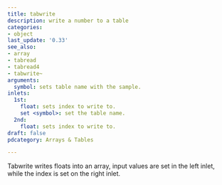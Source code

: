 ```yaml
---
title: tabwrite
description: write a number to a table
categories:
- object
last_update: '0.33'
see_also:
- array
- tabread
- tabread4
- tabwrite~
arguments:
  symbol: sets table name with the sample.
inlets:
  1st:
    float: sets index to write to.
    set <symbol>: set the table name.
  2nd:
    float: sets index to write to.
draft: false
pdcategory: Arrays & Tables

---
```

Tabwrite writes floats into an array,  input values are set in the left inlet,  while the index is set on the right inlet.
